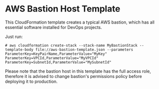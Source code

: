 # AWS Bastion Host Template
This CloudFormation template creates a typical AWS bastion, which has all essential software installed for DevOps projects.

Just run:
```
# aws cloudformation create-stack --stack-name MyBastionStack --template-body file://aws-bastion-template.json --parameters ParameterKey=KeyPairName,ParameterValue="MyKey" ParameterKey=VPCId,ParameterValue="MyVPCId" ParameterKey=SubnetId,ParameterValue="MySubnetId"
```

Please note that the bastion host in this template has the full access role, therefore it is advised to change bastion's permissions policy before deploying it to production.
